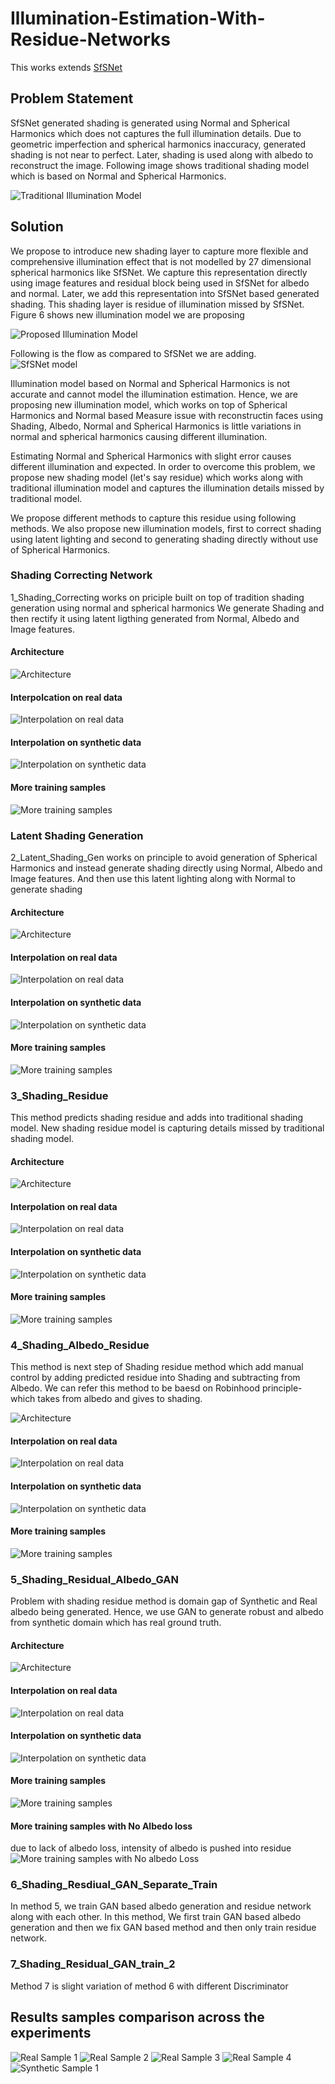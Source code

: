 # Illumination-Estimation-With-Residue-Networks
This works extends [SfSNet](https://github.com/bhushan23/SfSNet-PyTorch)

## Problem Statement
SfSNet generated shading is generated using Normal and Spherical Harmonics which does not
captures the full illumination details. Due to geometric imperfection and spherical harmonics
inaccuracy, generated shading is not near to perfect. Later, shading is used along with albedo to
reconstruct the image. Following image shows traditional shading model which is based on Normal and
Spherical Harmonics. 

![Traditional Illumination Model](report/images/method/old_illumination.png)

## Solution
We propose to introduce new shading layer to capture more flexible and comprehensive illumination
effect that is not modelled by 27 dimensional spherical harmonics like SfSNet. We capture this
representation directly using image features and residual block being used in SfSNet for albedo and
normal. Later, we add this representation into SfSNet based generated shading. This shading layer is
residue of illumination missed by SfSNet. Figure 6 shows new illumination model we are proposing

![Proposed Illumination Model](report/images/method/new_illumination.png)

Following is the flow as compared to SfSNet we are adding.
![SfSNet model](report/images/arch/our_arch.png)

Illumination model based on Normal and Spherical Harmonics is not accurate and cannot model the illumination estimation.
Hence, we are proposing new illumination model, which works on top of Spherical Harmonics and Normal based 
Measure issue with reconstructin faces using Shading, Albedo, Normal and Spherical Harmonics is little variations in normal and spherical harmonics causing different illumination.

Estimating Normal and Spherical Harmonics with slight error causes different illumination and expected.
In order to overcome this problem, we propose new shading model (let's say residue) which works along with traditional illumination model and captures the illumination details missed by traditional model.

We propose different methods to capture this residue using following methods.
We also propose new illumination models, first to correct shading using latent lighting and second to generating shading directly without use of Spherical Harmonics.

### Shading Correcting Network
1_Shading_Correcting works on priciple built on top of tradition shading generation using normal and spherical harmonics
We generate Shading and then rectify it using latent ligthing generated from Normal, Albedo and Image features.

#### Architecture
![Architecture](report/images/out/1_shading_correcting/arch.png)
#### Interpolcation on real data
![Interpolation on real data](report/images/out/1_shading_correcting/res_1_shading_correcting_real.png)
#### Interpolation on synthetic data
![Interpolation on synthetic data](report/images/out/1_shading_correcting/res_1_shading_correcting_syn.png)
#### More training samples
![More training samples](report/images/out/1_shading_correcting/train_out.png)

### Latent Shading Generation
2_Latent_Shading_Gen works on principle to avoid generation of Spherical Harmonics and instead generate shading directly using Normal, Albedo and Image features. And then use this latent lighting along with Normal to generate shading

#### Architecture
![Architecture](report/images/out/2_latent_shading_gen/arch.png)
#### Interpolation on real data
![Interpolation on real data](report/images/out/2_latent_shading_gen/res_2_latent_shading_real.png)
#### Interpolation on synthetic data
![Interpolation on synthetic data](report/images/out/2_latent_shading_gen/res_2_latent_shading_gen_syn.png)
#### More training samples
![More training samples](report/images/out/2_latent_shading_gen/train_out.png)

### 3_Shading_Residue
This method predicts shading residue and adds into traditional shading model.
New shading residue model is capturing details missed by traditional shading model.

#### Architecture
![Architecture](report/images/out/3_shading_res/arch.png)
#### Interpolation on real data
![Interpolation on real data](report/images/out/3_shading_res/res_3_shading_res_real.png)
#### Interpolation on synthetic data
![Interpolation on synthetic data](report/images/out/3_shading_res/res_3_shading_residual_syn.png)
#### More training samples
![More training samples](report/images/out/3_shading_res/train_out.png)

### 4_Shading_Albedo_Residue
This method is next step of Shading residue method which add manual control by adding predicted
residue into Shading and subtracting from Albedo. We can refer this method to be baesd on
Robinhood principle- which takes from albedo and gives to shading.

![Architecture](report/images/out/4_shading_albedo_res/arch.png)
#### Interpolation on real data
![Interpolation on real data](report/images/out/4_shading_albedo_res/res_4_shading_albedo_res_real.png)
#### Interpolation on synthetic data
![Interpolation on synthetic data](report/images/out/4_shading_albedo_res/res_4_shading_albedo_res_syn.png)
#### More training samples
![More training samples](report/images/out/4_shading_albedo_res/train_out.png)

### 5_Shading_Residual_Albedo_GAN
Problem with shading residue method is domain gap of Synthetic and Real albedo being generated. Hence, we use GAN to generate  robust and albedo from synthetic domain which has real ground truth.

#### Architecture
![Architecture](report/images/out/5_gan_albedo/arch.png)
#### Interpolation on real data
![Interpolation on real data](report/images/out/5_gan_albedo/res_gan_real.png)
#### Interpolation on synthetic data
![Interpolation on synthetic data](report/images/out/5_gan_albedo/res_gan_real.png)
#### More training samples
![More training samples](report/images/out/5_gan_albedo/train_out.png)
#### More training samples with No Albedo loss
due to lack of albedo loss, intensity of albedo is pushed into residue
![More training samples with No albedo Loss](report/images/out/5_gan_albedo/train_out_no_albedo_loss.png)

### 6_Shading_Resdiual_GAN_Separate_Train
In method 5, we train GAN based albedo generation and residue network along with each other. In this method, We first train GAN based albedo generation and then we fix GAN based method and then only train residue network.

### 7_Shading_Residual_GAN_train_2
Method 7 is slight variation of method 6 with different Discriminator

## Results samples comparison across the experiments
![Real Sample 1](report/images/out/compare_all/real_1.png)
![Real Sample 2](report/images/out/compare_all/real_2.png)
![Real Sample 3](report/images/out/compare_all/real_3.png)
![Real Sample 4](report/images/out/compare_all/real_4.png)
![Synthetic Sample 1](report/images/out/compare_all/syn_1.png)

